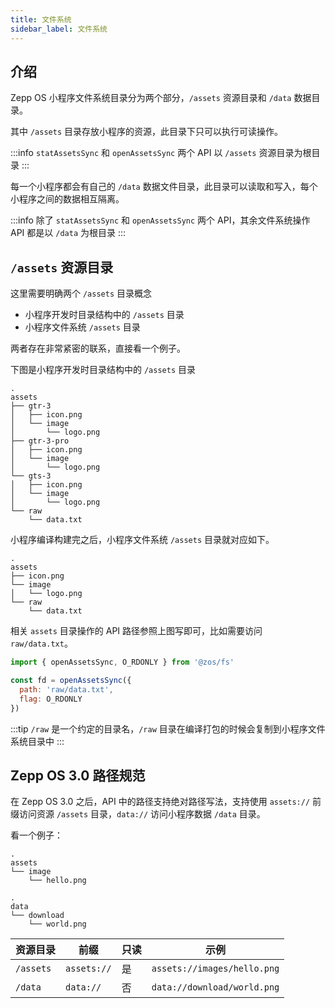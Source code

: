 ```yaml
---
title: 文件系统
sidebar_label: 文件系统
---
```


## 介绍

Zepp OS 小程序文件系统目录分为两个部分，`/assets` 资源目录和 `/data` 数据目录。

其中 `/assets` 目录存放小程序的资源，此目录下只可以执行可读操作。

:::info
`statAssetsSync` 和 `openAssetsSync` 两个 API 以 `/assets` 资源目录为根目录
:::

每一个小程序都会有自己的 `/data` 数据文件目录，此目录可以读取和写入，每个小程序之间的数据相互隔离。

:::info
除了 `statAssetsSync` 和 `openAssetsSync` 两个 API，其余文件系统操作 API 都是以 `/data` 为根目录
:::

## `/assets` 资源目录

这里需要明确两个 `/assets` 目录概念

- 小程序开发时目录结构中的 `/assets` 目录
- 小程序文件系统 `/assets` 目录

两者存在非常紧密的联系，直接看一个例子。

下图是小程序开发时目录结构中的 `/assets` 目录

```tree
.
assets
├── gtr-3
│   ├── icon.png
│   └── image
│       └── logo.png
├── gtr-3-pro
│   ├── icon.png
│   └── image
│       └── logo.png
└── gts-3
│   ├── icon.png
│   └── image
│       └── logo.png
└── raw
    └── data.txt
```

小程序编译构建完之后，小程序文件系统 `/assets` 目录就对应如下。

```tree
.
assets
├── icon.png
└── image
│   └── logo.png
└── raw
    └── data.txt
```

相关 `assets` 目录操作的 API 路径参照上图写即可，比如需要访问 `raw/data.txt`。

```js title="page.js"
import { openAssetsSync, O_RDONLY } from '@zos/fs'

const fd = openAssetsSync({
  path: 'raw/data.txt',
  flag: O_RDONLY
})
```

:::tip
`/raw` 是一个约定的目录名，`/raw` 目录在编译打包的时候会复制到小程序文件系统目录中
:::

## Zepp OS 3.0 路径规范

在 Zepp OS 3.0 之后，API 中的路径支持绝对路径写法，支持使用 `assets://` 前缀访问资源 `/assets` 目录，`data://` 访问小程序数据 `/data` 目录。

看一个例子：

```tree
.
assets
└── image
    └── hello.png

.
data
└── download
    └── world.png
```

| 资源目录  | 前缀        | 只读 | 示例                        |
| --------- | ----------- | ---- | --------------------------- |
| `/assets` | `assets://` | 是   | `assets://images/hello.png` |
| `/data`   | `data://`   | 否   | `data://download/world.png` |
